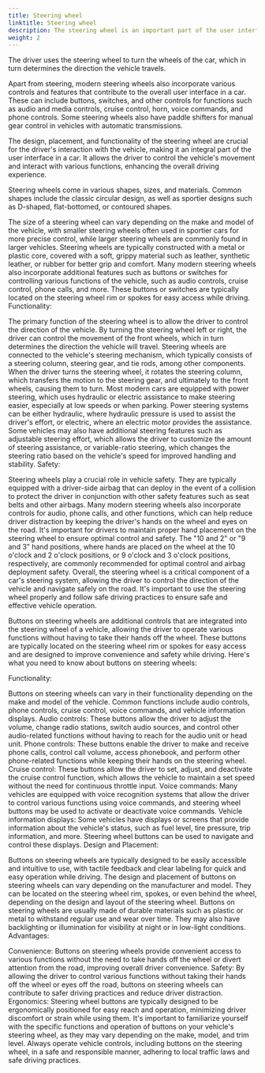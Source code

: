 ```yaml
---
title: Steering wheel
linktitle: Steering wheel
description: The steering wheel is an important part of the user interface in a car. It is the primary control mechanism that allows the driver to steer the vehicle and control its direction of movement. 
weight: 2
---
```


The driver uses the steering wheel to turn the wheels of the car, which in turn determines the direction the vehicle travels.


Apart from steering, modern steering wheels also incorporate various controls and features that contribute to the overall user interface in a car. These can include buttons, switches, and other controls for functions such as audio and media controls, cruise control, horn, voice commands, and phone controls. Some steering wheels also have paddle shifters for manual gear control in vehicles with automatic transmissions.

The design, placement, and functionality of the steering wheel are crucial for the driver's interaction with the vehicle, making it an integral part of the user interface in a car. It allows the driver to control the vehicle's movement and interact with various functions, enhancing the overall driving experience.


<!-- markdownlint-disable MD033 -->

Steering wheels come in various shapes, sizes, and materials. Common shapes include the classic circular design, as well as sportier designs such as D-shaped, flat-bottomed, or contoured shapes.

The size of a steering wheel can vary depending on the make and model of the vehicle, with smaller steering wheels often used in sportier cars for more precise control, while larger steering wheels are commonly found in larger vehicles.
Steering wheels are typically constructed with a metal or plastic core, covered with a soft, grippy material such as leather, synthetic leather, or rubber for better grip and comfort.
Many modern steering wheels also incorporate additional features such as buttons or switches for controlling various functions of the vehicle, such as audio controls, cruise control, phone calls, and more. These buttons or switches are typically located on the steering wheel rim or spokes for easy access while driving.
Functionality:

The primary function of the steering wheel is to allow the driver to control the direction of the vehicle. By turning the steering wheel left or right, the driver can control the movement of the front wheels, which in turn determines the direction the vehicle will travel.
Steering wheels are connected to the vehicle's steering mechanism, which typically consists of a steering column, steering gear, and tie rods, among other components. When the driver turns the steering wheel, it rotates the steering column, which transfers the motion to the steering gear, and ultimately to the front wheels, causing them to turn.
Most modern cars are equipped with power steering, which uses hydraulic or electric assistance to make steering easier, especially at low speeds or when parking. Power steering systems can be either hydraulic, where hydraulic pressure is used to assist the driver's effort, or electric, where an electric motor provides the assistance.
Some vehicles may also have additional steering features such as adjustable steering effort, which allows the driver to customize the amount of steering assistance, or variable-ratio steering, which changes the steering ratio based on the vehicle's speed for improved handling and stability.
Safety:

Steering wheels play a crucial role in vehicle safety. They are typically equipped with a driver-side airbag that can deploy in the event of a collision to protect the driver in conjunction with other safety features such as seat belts and other airbags.
Many modern steering wheels also incorporate controls for audio, phone calls, and other functions, which can help reduce driver distraction by keeping the driver's hands on the wheel and eyes on the road.
It's important for drivers to maintain proper hand placement on the steering wheel to ensure optimal control and safety. The "10 and 2" or "9 and 3" hand positions, where hands are placed on the wheel at the 10 o'clock and 2 o'clock positions, or 9 o'clock and 3 o'clock positions, respectively, are commonly recommended for optimal control and airbag deployment safety.
Overall, the steering wheel is a critical component of a car's steering system, allowing the driver to control the direction of the vehicle and navigate safely on the road. It's important to use the steering wheel properly and follow safe driving practices to ensure safe and effective vehicle operation.


Buttons on steering wheels are additional controls that are integrated into the steering wheel of a vehicle, allowing the driver to operate various functions without having to take their hands off the wheel. These buttons are typically located on the steering wheel rim or spokes for easy access and are designed to improve convenience and safety while driving. Here's what you need to know about buttons on steering wheels:

Functionality:

Buttons on steering wheels can vary in their functionality depending on the make and model of the vehicle. Common functions include audio controls, phone controls, cruise control, voice commands, and vehicle information displays.
Audio controls: These buttons allow the driver to adjust the volume, change radio stations, switch audio sources, and control other audio-related functions without having to reach for the audio unit or head unit.
Phone controls: These buttons enable the driver to make and receive phone calls, control call volume, access phonebook, and perform other phone-related functions while keeping their hands on the steering wheel.
Cruise control: These buttons allow the driver to set, adjust, and deactivate the cruise control function, which allows the vehicle to maintain a set speed without the need for continuous throttle input.
Voice commands: Many vehicles are equipped with voice recognition systems that allow the driver to control various functions using voice commands, and steering wheel buttons may be used to activate or deactivate voice commands.
Vehicle information displays: Some vehicles have displays or screens that provide information about the vehicle's status, such as fuel level, tire pressure, trip information, and more. Steering wheel buttons can be used to navigate and control these displays.
Design and Placement:

Buttons on steering wheels are typically designed to be easily accessible and intuitive to use, with tactile feedback and clear labeling for quick and easy operation while driving.
The design and placement of buttons on steering wheels can vary depending on the manufacturer and model. They can be located on the steering wheel rim, spokes, or even behind the wheel, depending on the design and layout of the steering wheel.
Buttons on steering wheels are usually made of durable materials such as plastic or metal to withstand regular use and wear over time. They may also have backlighting or illumination for visibility at night or in low-light conditions.
Advantages:

Convenience: Buttons on steering wheels provide convenient access to various functions without the need to take hands off the wheel or divert attention from the road, improving overall driver convenience.
Safety: By allowing the driver to control various functions without taking their hands off the wheel or eyes off the road, buttons on steering wheels can contribute to safer driving practices and reduce driver distraction.
Ergonomics: Steering wheel buttons are typically designed to be ergonomically positioned for easy reach and operation, minimizing driver discomfort or strain while using them.
It's important to familiarize yourself with the specific functions and operation of buttons on your vehicle's steering wheel, as they may vary depending on the make, model, and trim level. Always operate vehicle controls, including buttons on the steering wheel, in a safe and responsible manner, adhering to local traffic laws and safe driving practices.